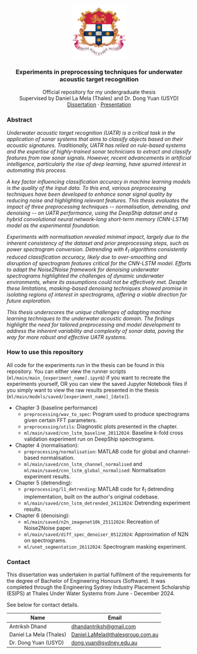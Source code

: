 <br />
<div align="center">
    <img src="img/emblem.png" alt="Logo" width="150">
    <h3 align="center">Experiments in preprocessing techniques for underwater acoustic target recognition</h3>
    <p align="center">
        Official repository for my undergraduate thesis
        <br/>
        Supervised by Daniel La Mela (Thales) and Dr. Dong Yuan (USYD)
        <br/>
        <a href="">Dissertation</a>
        ·
        <a href="">Presentation</a>
    </p>
</div>

### Abstract

_Underwater acoustic target recognition (UATR) is a critical task in the application of sonar systems that aims to classify objects based on their acoustic signatures. Traditionally, UATR has relied on rule-based systems and the expertise of highly-trained sonar technicians to extract and classify features from raw sonar signals. However, recent advancements in artificial intelligence, particularly the rise of deep learning, have spurred interest in automating this process._

_A key factor influencing classification accuracy in machine learning models is the quality of the input data. To this end, various preprocessing techniques have been developed to enhance sonar signal quality by reducing noise and highlighting relevant features. This thesis evaluates the impact of three preprocessing techniques -- normalisation, detrending, and denoising -- on UATR performance, using the DeepShip dataset and a hybrid convolutional neural network-long short-term memory (CNN-LSTM) model as the experimental foundation._

_Experiments with normalisation revealed minimal impact, largely due to the inherent consistency of the dataset and prior preprocessing steps, such as power spectrogram conversion. Detrending with $\ell_1$ algorithms consistently reduced classification accuracy, likely due to over-smoothing and disruption of spectrogram features critical for the CNN-LSTM model. Efforts to adapt the Noise2Noise framework for denoising underwater spectrograms highlighted the challenges of dynamic underwater environments, where its assumptions could not be effectively met. Despite these limitations, masking-based denoising techniques showed promise in isolating regions of interest in spectrograms, offering a viable direction for future exploration._

_This thesis underscores the unique challenges of adapting machine learning techniques to the underwater acoustic domain. The findings highlight the need for tailored preprocessing and model development to address the inherent variability and complexity of sonar data, paving the way for more robust and effective UATR systems._

### How to use this repository

All code for the experiments run in the thesis can be found in this repository. You can either view the runner scripts (`ml/main/main_[experiment_name].ipynb`) if you want to recreate the experiments yourself, OR you can view the saved Jupyter Notebook files if you simply want to view the raw results presented in the thesis (`ml/main/models/saved/[experiment_name]_[date]`).

- Chapter 3 (baseline performance)
    - `preprocessing/wav_to_spec`: Program used to produce spectrograms given certain FFT parameters.
    - `preprocessing/utils`: Diagnostic plots presented in the chapter.
    - `ml/main/saved/cnn_lstm_baseline_20112024`: Baseline $k$-fold cross validation experiment run on DeepShip spectrograms.
- Chapter 4 (normalisation):
    - `preprocessing/normalisation`: MATLAB code for global and channel-based normalisation.
    - `ml/main/saved/cnn_lstm_channel_normalised` and `ml/main/saved/cnn_lstm_global_normalised`: Normalisation experiment results.
- Chapter 5 (detrending):
    - `preprocessing/l1_detrending`: MATLAB code for $\ell_1$ detrending implementation, built on the author's original codebase.
    - `ml/main/saved/cnn_lstm_detrended_24112024`: Detrending experiment results.
- Chapter 6 (denoising):
    - `ml/main/saved/n2n_imagenet10k_25112024`: Recreation of Noise2Noise paper.
    - `ml/main/saved/diff_spec_denoiser_05122024`: Approximation of N2N on spectrograms.
    - `ml/unet_segmentation_26112024`: Spectrogram masking experiment.

### Contact

This dissertation was undertaken in partial fulfilment of the requirements for the degree of Bachelor of Engineering Honours (Software). It was completed through the Engineering Sydney Industry Placement Scholarship (ESIPS) at Thales Under Water Systems from June - December 2024.

See below for contact details.


| Name           | Email                   |
|----------------|-------------------------|
| Antriksh Dhand  | dhandantriksh@gmail.com |
| Daniel La Mela (Thales) | Daniel.LaMela@thalesgroup.com.au |
| Dr. Dong Yuan (USYD) | dong.yuan@sydney.edu.au
